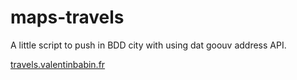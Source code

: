 # maps-travels

A little script to push in BDD city with using dat goouv address API.

[travels.valentinbabin.fr](travels.valentinbabin.fr)